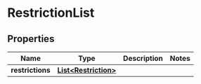 
# RestrictionList

## Properties
Name | Type | Description | Notes
------------ | ------------- | ------------- | -------------
**restrictions** | [**List&lt;Restriction&gt;**](Restriction.md) |  | 



